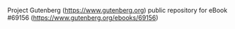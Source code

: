 Project Gutenberg (https://www.gutenberg.org) public repository for
eBook #69156 (https://www.gutenberg.org/ebooks/69156)
